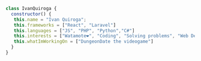 ```javascript
class IvanQuiroga {
  constructor() {
   this.name = "Ivan Quiroga";
   this.frameworks = ["React", "Laravel"]
   this.languages = ["JS", "PHP", "Python","C#"]
   this.interests = ["Watamote❤️", "Coding", "Solving problems", "Web Development","CyberSecurity", "Game Development"]
   this.whatImWorkingOn = ["DungeonDate the videogame"]
  }
}

```

<picture><img href="https://media1.tenor.com/m/MPnfJyNHwj0AAAAd/tomoko-watamote.gif"></picture>
<picture><img href="https://media.tenor.com/xv4YcvjTsRoAAAAi/zzz.gif"></picture>

